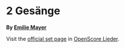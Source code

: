 
# 2 Gesänge

__By [Emilie Mayer](..)__

Visit the [official set page] in [OpenScore Lieder].

[official set page]: https://musescore.com/openscore-lieder-corpus/sets/5100810
[OpenScore Lieder]: https://musescore.com/openscore-lieder-corpus
